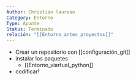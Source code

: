 ```yaml
---
Author: Christian laurean
Category: Entorno
Type: Apunte
Status: Terminado
relación: "[[Entorno_antes_proyectos]]"
---
```

- Crear un repositorio con [[configuración_git]]
- instalar los paquetes
	- [[Entorno_viartual_python]]
- codificar!
